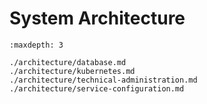 # System Architecture

```{toctree}
:maxdepth: 3

./architecture/database.md
./architecture/kubernetes.md
./architecture/technical-administration.md
./architecture/service-configuration.md
```